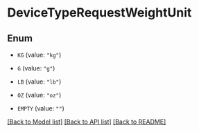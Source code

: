 # DeviceTypeRequestWeightUnit

## Enum


* `KG` (value: `"kg"`)

* `G` (value: `"g"`)

* `LB` (value: `"lb"`)

* `OZ` (value: `"oz"`)

* `EMPTY` (value: `""`)


[[Back to Model list]](../README.md#documentation-for-models) [[Back to API list]](../README.md#documentation-for-api-endpoints) [[Back to README]](../README.md)


